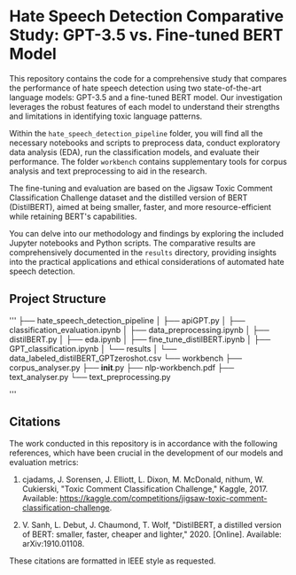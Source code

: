 # Hate Speech Detection Comparative Study: GPT-3.5 vs. Fine-tuned BERT Model

This repository contains the code for a comprehensive study that compares the performance of hate speech detection using two state-of-the-art language models: GPT-3.5 and a fine-tuned BERT model. Our investigation leverages the robust features of each model to understand their strengths and limitations in identifying toxic language patterns.

Within the `hate_speech_detection_pipeline` folder, you will find all the necessary notebooks and scripts to preprocess data, conduct exploratory data analysis (EDA), run the classification models, and evaluate their performance. The folder `workbench` contains supplementary tools for corpus analysis and text preprocessing to aid in the research.

The fine-tuning and evaluation are based on the Jigsaw Toxic Comment Classification Challenge dataset and the distilled version of BERT (DistilBERT), aimed at being smaller, faster, and more resource-efficient while retaining BERT's capabilities.

You can delve into our methodology and findings by exploring the included Jupyter notebooks and Python scripts. The comparative results are comprehensively documented in the `results` directory, providing insights into the practical applications and ethical considerations of automated hate speech detection.

## Project Structure
'''
├── hate_speech_detection_pipeline
│   ├── apiGPT.py
│   ├── classification_evaluation.ipynb
│   ├── data_preprocessing.ipynb
│   ├── distilBERT.py
│   ├── eda.ipynb
│   ├── fine_tune_distilBERT.ipynb
│   ├── GPT_classification.ipynb
│   └── results
│       └── data_labeled_distilBERT_GPTzeroshot.csv
└── workbench
    ├── corpus_analyser.py
    ├── __init__.py
    ├── nlp-workbench.pdf
    ├── text_analyser.py
    └── text_preprocessing.py

'''
## Citations

The work conducted in this repository is in accordance with the following references, which have been crucial in the development of our models and evaluation metrics:

1) cjadams, J. Sorensen, J. Elliott, L. Dixon, M. McDonald, nithum, W. Cukierski, "Toxic Comment Classification Challenge," Kaggle, 2017. Available: https://kaggle.com/competitions/jigsaw-toxic-comment-classification-challenge.

2) V. Sanh, L. Debut, J. Chaumond, T. Wolf, "DistilBERT, a distilled version of BERT: smaller, faster, cheaper and lighter," 2020. [Online]. Available: arXiv:1910.01108.

These citations are formatted in IEEE style as requested.
